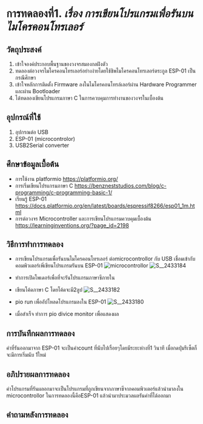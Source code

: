 # การทดลองที่1. _เรื่อง การเขียนโปรแกรมเพื่อรันบนไมโครคอนโทรเลอร์_

## วัตถุประสงค์
1. เข้าใจองค์ประกอบพื้นฐานของวงจรสมองกลฝังตัว
2. ทดลองต่อวงจรไมโครคอนโทรเลอร์อย่างง่ายโดยใช้ชิพไมโครคอนโทรเลอร์ตระกูล ESP-01 เป็นกรณีศึกษา
3. เข้าใจหลักการติดตั้ง Firmware ลงในไมโครคอนโทรล์เลอร์ผ่าน Hardware Programmer และผ่าน Bootloader
4. ได้ทดลองเขียนโปรแกรมภาษา C ในการควบคุมการทำงานของวงจรในเบื้องต้น

## อุปกรณ์ที่ใช้
1. อุปกรณต่อ USB
2. ESP-01 (microcontrolor)
3. USB2Serial converter

## ศึกษาข้อมูลเบื้อต้น
* การใช้งาน platformio https://platformio.org/
* การเริ่มเขียนโปรแกรมภาษา C https://benzneststudios.com/blog/c-programming/c-programming-basic-1/
* เรียนรู้ ESP-01   https://docs.platformio.org/en/latest/boards/espressif8266/esp01_1m.html
* การต่อวงจร Microcontroller และการเขียนโปรแกรมควบคุมเบื้องต้น https://learninginventions.org/?page_id=2198

## วิธีการทำการทดลอง
 * การเขียนโปรแกรมเพื่อรันบนไมโครคอนโทรเลอร์ ต่อmicrocontrollor กับ USB เชื่อมเข้ากับคอมพิวเตอร์เพิ่เขียนโปรแกรมรันบน ESP-01 
 ![microcontrollor ](https://user-images.githubusercontent.com/80879653/111916742-06078c80-8aaf-11eb-9f64-52493c9adb5d.jpg)
![S__2433184](https://user-images.githubusercontent.com/80879653/111916643-74981a80-8aae-11eb-9cc3-c3861b5cc43a.jpg)

 * ทำการเปิดโพเดอร์เพื่อที่จะรันโปรแกรมภาษาซีภายใน

 * เขียนโค้ดภาษา C โดยโค้ดจะมี2ลูป
  ![S__2433182](https://user-images.githubusercontent.com/80879653/111916809-54b52680-8aaf-11eb-9c8a-01fec6e87ef5.jpg)
 * pio run เพื่ออัปโหลดโปรแกรมลงใน ESP-01 
 ![S__2433180](https://user-images.githubusercontent.com/80879653/111916856-8928e280-8aaf-11eb-96c8-60e0fb7c6ff6.jpg)

 * เมื่อสำเร็จ ทำการ pio divice monitor เพื่อแสดงผล

## การบันทึกผลการทดลอง
ค่าที่รันออกมาจาก ESP-01 จะเป็นค่าcount ที่นับไปเรื่อยๆโดยมีระยะห่างที่1 วินาที เมื่อกดปุ่มรีเซ็ตก็จะมีการเริ่มนับ 1ใหม่
 
## อภิปรายผลการทดลอง
ค่าโปรแกรมที่รันผลอกมาจะเป็นโปรแกรมที่ถูกเขียนจากภาษาซีจากคอมพิวเตอร์แล้วนำมาลงใน microcontrollor ในการทดลองนี้คือESP-01  แล้วนำมาประมวลผลรันค่าที่ได้ออกมา
 

## คำถามหลังการทดลอง
